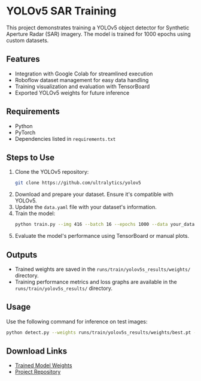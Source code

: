 
# YOLOv5 SAR Training

This project demonstrates training a YOLOv5 object detector for Synthetic Aperture Radar (SAR) imagery. The model is trained for 1000 epochs using custom datasets.

## Features
- Integration with Google Colab for streamlined execution
- Roboflow dataset management for easy data handling
- Training visualization and evaluation with TensorBoard
- Exported YOLOv5 weights for future inference

## Requirements
- Python
- PyTorch
- Dependencies listed in `requirements.txt`

## Steps to Use
1. Clone the YOLOv5 repository:
   ```bash
   git clone https://github.com/ultralytics/yolov5
   ```
2. Download and prepare your dataset. Ensure it's compatible with YOLOv5.
3. Update the `data.yaml` file with your dataset's information.
4. Train the model:
   ```bash
   python train.py --img 416 --batch 16 --epochs 1000 --data your_dataset_path/data.yaml --cfg ./models/custom_yolov5s.yaml --weights '' --name yolov5s_results --cache
   ```
5. Evaluate the model's performance using TensorBoard or manual plots.

## Outputs
- Trained weights are saved in the `runs/train/yolov5s_results/weights/` directory.
- Training performance metrics and loss graphs are available in the `runs/train/yolov5s_results/` directory.

## Usage
Use the following command for inference on test images:
```bash
python detect.py --weights runs/train/yolov5s_results/weights/best.pt --img 416 --conf 0.4 --source ../test/images
```

## Download Links
- [Trained Model Weights](https://colab.research.google.com/drive/1dMr7vD4si_G6CRvXXyfl9m0zroAlUjDh)
- [Project Repository](https://github.com/ultralytics/yolov5)
